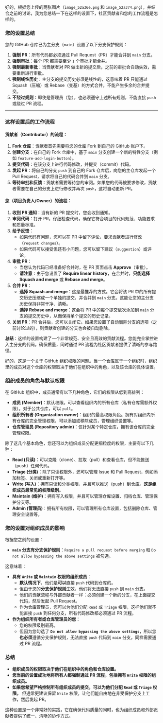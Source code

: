 好的，根据您上传的两张图片（`image_52a36e.png` 和 `image_52a374.png`），并结合之前的讨论，我为您总结一下在这样的设置下，社区贡献者和您的工作流程是怎样的。

### 您的设置总结

您的 GitHub 仓库已为主分支（`main`）设置了以下分支保护规则：

1.  **强制 PR**：所有代码都必须通过 Pull Request（PR）才能合并到 `main` 分支。
2.  **强制审批**：每个 PR 都需要至少 `1` 个审批才能合并。
3.  **强制最新审批**：当贡献者对 PR 做出新的提交后，之前的审批会自动失效，需要重新进行审批。
4.  **强制线性历史**：主分支的提交历史必须是线性的，这意味着 PR 只能通过 Squash（压缩）或 Rebase（变基）的方式合并，不能产生多余的合并提交。
5.  **不绕过规则**：即使是管理员（您），也必须遵守上述所有规则，不能直接 `push` 或绕过 PR 流程。

---

### 这样设置后的工作流程

#### 贡献者（Contributor）的流程：

1.  **Fork 仓库**：贡献者首先需要将您的仓库 Fork 到自己的 GitHub 账户下。
2.  **创建分支**：在自己的 Fork 仓库中，基于 `main` 分支创建一个新的特性分支（例如 `feature-add-login-button`）。
3.  **提交代码**：在该分支上进行代码修改，并提交（commit）代码。
4.  **发起 PR**：将自己的分支 `push` 到自己的 Fork 仓库后，向您的主仓库发起一个 Pull Request，请求将自己的代码合并到 `main` 分支。
5.  **等待审批和反馈**：贡献者需要等待您的审阅。如果您的代码被要求修改，贡献者需要在自己的分支上进行修改并再次 `push`，这将自动更新 PR。

#### 您（项目负责人/Owner）的流程：

1.  **收到 PR 通知**：当有新的 PR 提交时，您会收到通知。
2.  **审阅代码**：打开 PR，仔细检查代码，确保它符合项目的代码规范、功能要求和质量标准。
3.  **给予反馈**：
    * 如果代码有问题，您可以在 PR 中留下评论，要求贡献者进行修改（`request changes`）。
    * 如果代码可以接受但还有小问题，您可以留下建议（`suggestion`）或评论。
4.  **审批 PR**：
    * 当您认为代码已经准备好合并时，在 PR 页面点击 **Approve**（审批）。
    * **请注意**：由于您设置了 **Require linear history**，在合并时，**只能选择 Squash and merge** 或 **Rebase and merge**。
5.  **合并 PR**：
    * **选择 Squash and merge**：这是最推荐的方式。它会将该 PR 中的所有提交历史压缩成一个单独的提交，并合并到 `main` 分支。这能让您的主分支历史保持非常干净、清晰。
    * **选择 Rebase and merge**：这会将 PR 中的每个提交依次添加到 `main` 分支的提交历史中，从而保持单个提交的历史记录。
6.  **关闭 PR**：PR 合并后，您可以关闭它。如果您设置了自动删除分支的选项（之前讨论过的），则贡献者创建的分支也会被自动删除。

**总结**：这样的设置构建了一个非常规范、安全且高效的贡献流程。您能完全掌控进入主分支的代码，确保质量，同时通过 PR 流程为社区贡献者提供了清晰的参与路径。

好的，这是一个关于 GitHub 组织权限的问题。当一个仓库属于一个组织时，组织里的成员对这个仓库的权限取决于他们在组织中的角色，以及该仓库的具体设置。

### 组织成员的角色与默认权限

在 GitHub 组织中，成员通常有以下几种角色，它们的权限从低到高排列：

* **成员 (Member)**：默认权限。可以查看组织内的所有仓库（私有仓库需额外权限）。对于公共仓库，可以 `pull`。
* **组织所有者 (Organization owner)**：组织的最高权限角色。拥有对组织内所有仓库的完全管理权限，可以添加或移除成员，管理组织设置等。
* **仓库管理员 (Repository admin)**：仅针对某个特定仓库，拥有该仓库的完全管理权限。

除了这几个基本角色，您还可以为组织成员分配更细粒度的权限，主要有以下几种：

* **Read (只读)**：可以克隆（clone）、拉取（pull）和查看仓库，但不能推送（push）任何代码。
* **Triage (分类)**：除了只读权限外，还可以管理 Issue 和 Pull Request，例如添加标签、关闭或重新打开等。
* **Write (写入)**：拥有只读和分类权限，并且可以推送（push）到仓库。**这是组织成员最常见的权限级别**。
* **Maintain (维护)**：拥有写入权限，并且可以管理仓库设置、归档仓库、管理保护分支等。
* **Admin (管理员)**：拥有所有权限，可以管理所有仓库设置，包括删除仓库、管理安全设置等。

### 您的设置对组织成员的影响

根据您之前的设置：

* **`main` 分支有分支保护规则**：`Require a pull request before merging` 和 `Do not allow bypassing the above settings` 被勾选。

这意味着：

* **具有 `Write` 或 `Maintain` 权限的组织成员**：
    * **默认情况下**，他们是**可以**直接 `push` 代码到仓库的。
    * 但由于您的**分支保护规则**生效，他们将无法直接 `push` 到 `main` 分支。
    * 他们的贡献流程与外部贡献者一样：必须创建一个新的分支，在上面提交代码，然后发起 Pull Request。
    * 作为仓库管理员，您可以为他们分配 `Read` 或 `Triage` 权限，这样他们就不能直接 `push` 到任何分支，所有代码修改都必须通过 PR 流程。
* **作为组织所有者或仓库管理员的您**：
    * 您的权限级别最高。
    * 但因为您勾选了 **`Do not allow bypassing the above settings`**，所以您**也必须**遵循分支保护规则，无法直接 `push` 代码到 `main` 分支，同样需要通过 PR 流程。

### 总结

* **组织成员的权限取决于他们在组织中的角色和仓库设置。**
* **您当前的设置成功地将所有人都强制通过 PR 流程，包括拥有 `Write` 权限的组织成员。**
* **如果您希望严格控制所有组织成员的提交，可以为他们分配 `Read` 或 `Triage` 权限。** 但通常更建议保留 `Write` 权限，让他们能自由地在非受保护分支上工作，然后发起 PR。

这种设置是一个非常好的实践，它在确保代码质量的同时，也为组织成员和外部贡献者提供了统一、清晰的协作方式。